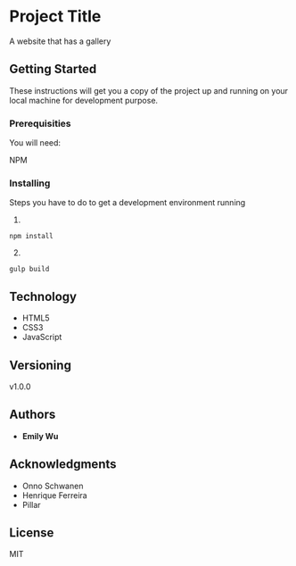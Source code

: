 # Project Title

A website that has a gallery

## Getting Started

These instructions will get you a copy of the project up and running on your local machine for development purpose.

### Prerequisities

You will need:

NPM

### Installing

Steps you have to do to get a development environment running

1.
```
npm install
```
2.
```
gulp build
```
## Technology

* HTML5
* CSS3
* JavaScript

## Versioning

v1.0.0

## Authors

* **Emily Wu**

## Acknowledgments

* Onno Schwanen
* Henrique Ferreira
* Pillar

## License

MIT
